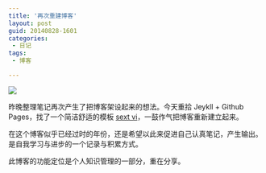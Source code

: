 ```yaml
---
title: '再次重建博客'
layout: post
guid: 20140828-1601
categories:
 - 日记
tags:
 - 博客

---
```


![](./files/2014/0828/blog.png)

昨晚整理笔记再次产生了把博客架设起来的想法。今天重拾 Jeykll + Github Pages，找了一个简洁舒适的模板 [sext vi](http://lhzhang.com/)，一鼓作气把博客重新建立起来。

在这个博客似乎已经过时的年份，还是希望以此来促进自己认真笔记，产生输出。是自我学习与进步的一个记录与积累方式。

此博客的功能定位是个人知识管理的一部分，重在分享。